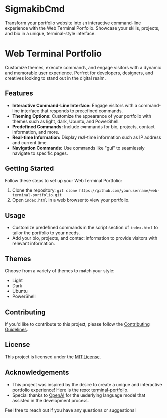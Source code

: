 # SigmakibCmd
Transform your portfolio website into an interactive command-line experience with the Web Terminal Portfolio. Showcase your skills, projects, and bio in a unique, terminal-style interface.

# Web Terminal Portfolio

Customize themes, execute commands, and engage visitors with a dynamic and memorable user experience. Perfect for developers, designers, and creatives looking to stand out in the digital realm.

## Features

- **Interactive Command-Line Interface:** Engage visitors with a command-line interface that responds to predefined commands.
- **Theming Options:** Customize the appearance of your portfolio with themes such as light, dark, Ubuntu, and PowerShell.
- **Predefined Commands:** Include commands for bio, projects, contact information, and more.
- **Real-time Information:** Display real-time information such as IP address and current time.
- **Navigation Commands:** Use commands like "gui" to seamlessly navigate to specific pages.

## Getting Started

Follow these steps to set up your Web Terminal Portfolio:

1. Clone the repository: `git clone https://github.com/yourusername/web-terminal-portfolio.git`
2. Open `index.html` in a web browser to view your portfolio.

## Usage

- Customize predefined commands in the script section of `index.html` to tailor the portfolio to your needs.
- Add your bio, projects, and contact information to provide visitors with relevant information.

## Themes

Choose from a variety of themes to match your style:

- Light
- Dark
- Ubuntu
- PowerShell

## Contributing

If you'd like to contribute to this project, please follow the [Contributing Guidelines](CONTRIBUTING.md).

## License

This project is licensed under the [MIT License](LICENSE).

## Acknowledgements

- This project was inspired by the desire to create a unique and interactive portfolio experience! Here is the repo: [terminal-portfolio](https://github.com/satnaing/terminal-portfolio).
- Special thanks to [OpenAI](https://www.openai.com/) for the underlying language model that assisted in the development process.

Feel free to reach out if you have any questions or suggestions!